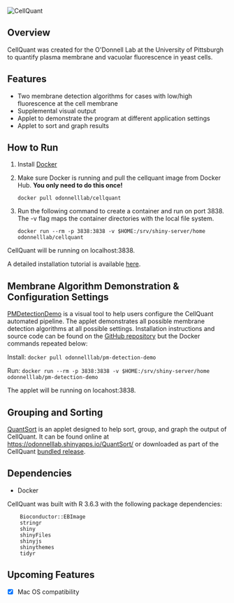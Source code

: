 ![CellQuant](../assets/assets/images/original/logo3.png) 

## Overview

CellQuant was created for the O'Donnell Lab at the University of Pittsburgh to quantify plasma membrane and vacuolar fluorescence in yeast cells.  

## Features

* Two membrane detection algorithms for cases with low/high fluorescence at the cell membrane
* Supplemental visual output
* Applet to demonstrate the program at different application settings
* Applet to sort and graph results

## How to Run

1.  Install [Docker](https://www.docker.com/products/docker-desktop)

2.  Make sure Docker is running and pull the cellquant image from Docker Hub.  **You only need to do this once!**

    `docker pull odonnelllab/cellquant`

3.  Run the following command to create a container and run on port 3838.  The -v flag maps the container directories with the local file system.

    `docker run --rm -p 3838:3838 -v $HOME:/srv/shiny-server/home odonnelllab/cellquant`

CellQuant will be running on localhost:3838.

A detailed installation tutorial is available [here](Tutorial/CellQuant-Installation-Instructions.pdf).

## Membrane Algorithm Demonstration & Configuration Settings

[PMDetectionDemo](https://github.com/sah129/PMDetectionDemo) is a visual tool to help users configure the CellQuant automated pipeline. The applet demonstrates all possible membrane detection algorithms at all possible settings.  Installation instructions and source code can be found on the [GitHub repository](https://github.com/sah129/PMDetectionDemo) but the Docker commands repeated below:

Install:  `docker pull odonnelllab/pm-detection-demo`

Run:  `docker run --rm -p 3838:3838 -v $HOME:/srv/shiny-server/home odonnelllab/pm-detection-demo`

The applet will be running on locahost:3838.

## Grouping and Sorting

[QuantSort](https://github.com/sah129/QuantSort) is an applet designed to help sort, group, and graph the output of CellQuant.  It can be found online at https://odonnelllab.shinyapps.io/QuantSort/  or downloaded as part of the CellQuant [bundled release](https://github.com/sah129/CellQuant/releases/).



## Dependencies
* Docker

CellQuant was built with R 3.6.3 with the following package dependencies: 
```
    Bioconductor::EBImage
    stringr
    shiny
    shinyFiles
    shinyjs
    shinythemes
    tidyr
```

## Upcoming Features

- [x] Mac OS compatibility
